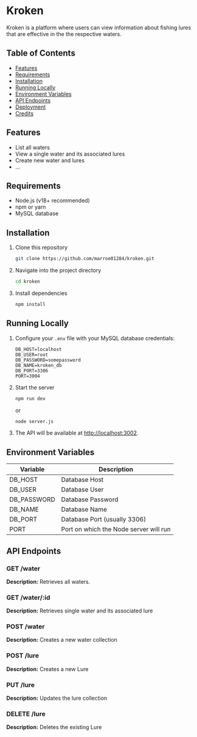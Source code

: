 # Kroken
Kroken is a platform where users can view information about fishing lures that are effective in the the respective waters. 
## Table of Contents
- [Features](#features)
- [Requirements](#requirements)
- [Installation](#installation)
- [Running Locally](#running-locally)
- [Environment Variables](#environment-variables)
- [API Endpoints](#api-endpoints)
- [Deployment](#deployment)
- [Credits](#credits)

## Features
- List all waters
- View a single water and its associated lures
- Create new water and lures
- ...

## Requirements
- Node.js (v18+ recommended)
- npm or yarn
- MySQL database

## Installation
1. Clone this repository
    ```bash
    git clone https://github.com/marroe01284/kroken.git
    ```
2. Navigate into the project directory
    ```bash
    cd kroken
    ```
3. Install dependencies
    ```bash
    npm install
    ```

## Running Locally
1. Configure your `.env` file with your MySQL database credentials:
    ```env
    DB_HOST=localhost
    DB_USER=root
    DB_PASSWORD=somepassword
    DB_NAME=kroken_db
    DB_PORT=3306
    PORT=3004
    ```
2. Start the server
    ```bash
    npm run dev
    ```
   or
    ```bash
    node server.js
    ```
3. The API will be available at [http://localhost:3002](http://localhost:3002).

## Environment Variables
| Variable  | Description             |
|-----------|-------------------------|
| DB_HOST   | Database Host          |
| DB_USER   | Database User          |
| DB_PASSWORD | Database Password      |
| DB_NAME   | Database Name          |
| DB_PORT   | Database Port (usually 3306) |
| PORT      | Port on which the Node server will run |

## API Endpoints

### GET /water
**Description:** Retrieves all waters.

### GET /water/:id
**Description:** Retrieves single water and its associated lure

### POST /water
**Description:** Creates a new water collection

### POST /lure 
**Description:** Creates a new Lure

### PUT /lure
**Description:** Updates the lure collection

### DELETE /lure
**Description:** Deletes the existing Lure

